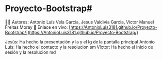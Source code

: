 # Proyecto-Bootstrap#



👩‍💻 Autores: Antonio Luis Vela Garcia, Jesus Valdivia Garcia, Victor Manuel Freitas Moray
📱 Enlace en vivo: [https://AntonioLuis3181.github.io/Proyecto-Bootstrap/](https://AntonioLuis3181.github.io/Proyecto-Bootstrap/)

Jesús: Ha hecho la presentación y la y el lg de la pantalla principal
Antonio Luis: Ha hecho el contacto y la resolucion sm
Víctor: Ha hecho el inicio de sesión y la resolucion md

